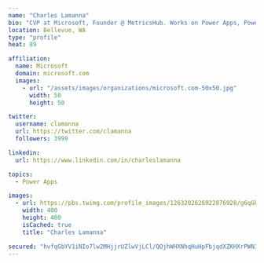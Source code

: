 ```yaml
---
name: "Charles Lamanna"
bio: "CVP at Microsoft, Founder @ MetricsHub. Works on Power Apps, Power Automate, Power Virtual Agent, Common Data Service and Dynamics 365."
location: Bellevue, WA
type: "profile"
heat: 89

affiliation:
  name: Microsoft
  domain: microsoft.com
  images:
    - url: "/assets/images/organizations/microsoft.com-50x50.jpg"
      width: 50
      height: 50

twitter:
  username: clamanna
  url: https://twitter.com/clamanna
  followers: 3999

linkedin:
  url: https://www.linkedin.com/in/charleslamanna

topics:
  - Power Apps

images:
  - url: https://pbs.twimg.com/profile_images/1263202626922876928/g6qGbHZ-_400x400.jpg
    width: 400
    height: 400
    isCached: true
    title: "Charles Lamanna"

secured: "hvfqGbYV1iNIo7lw2MHjjrUZlwVjLCl/QOjhWHXNhqHuHpFbjqdXZKHXrPWN3BqneC/qspc6MFCGB1mOz73oZcCl/8aWr71HUNBh/VZMRFqp2IUQGKlfuExeWhVbfyWWPTkK2AQ9dAjap5ZFwuNbKaivF1Z3u+hlsPIiclFbdooa7F0BDgb3jDR3jDk3hmp/59j+1jeA6KnnD9wyNHOqSEpF9TkboouhKVrQUXmtrPleyEWqFZf6TlYWixaV5Qm05TFQqyilrYGAPMkwMC9DfxgftJAVWsWjpBfj0LSX8bZ0dCLZ3+A+ng+xfImjZApHYrWhKCvK+TrjtqL0j+BvD1m5TVhBF3zAC7vMaH9KfWbPjKqpkYFTi6CmORDykb0gEqsRcGvspaA8gz+XcuZkn6fNH3cYMc7Su7Gu/zxxhek=;8a20be1z3AePSyCxUm9/bA=="
---
```


